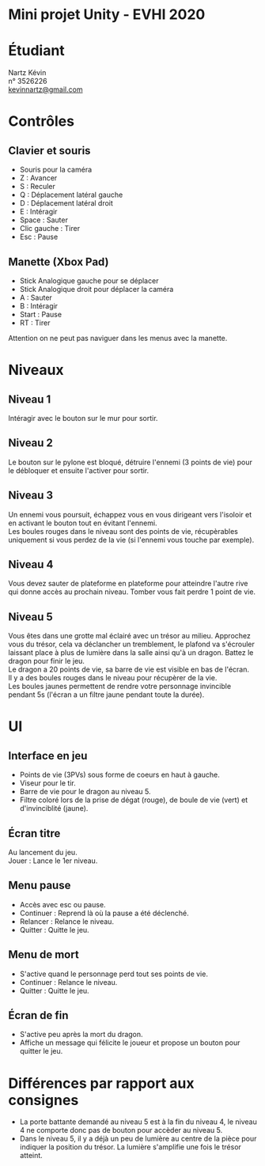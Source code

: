# Mini projet Unity - EVHI 2020

# Étudiant

Nartz Kévin  
n° 3526226  
kevinnartz@gmail.com

# Contrôles

## Clavier et souris
* Souris pour la caméra  
* Z : Avancer  
* S : Reculer  
* Q : Déplacement latéral gauche  
* D : Déplacement latéral droit  
* E : Intéragir  
* Space : Sauter  
* Clic gauche : Tirer  
* Esc : Pause  

## Manette (Xbox Pad)
* Stick Analogique gauche pour se déplacer  
* Stick Analogique droit pour déplacer la caméra  
* A : Sauter  
* B : Intéragir  
* Start : Pause  
* RT : Tirer  
  
Attention on ne peut pas naviguer dans les menus avec la manette.

# Niveaux

## Niveau 1
Intéragir avec le bouton sur le mur pour sortir.

## Niveau 2
Le bouton sur le pylone est bloqué, détruire l'ennemi (3 points de vie) pour le débloquer et ensuite l'activer pour sortir.

## Niveau 3
Un ennemi vous poursuit, échappez vous en vous dirigeant vers l'isoloir et en activant le bouton tout en évitant l'ennemi.  
Les boules rouges dans le niveau sont des points de vie, récupèrables uniquement si vous perdez de la vie (si l'ennemi vous touche par exemple).

## Niveau 4
Vous devez sauter de plateforme en plateforme pour atteindre l'autre rive qui donne accès au prochain niveau.
Tomber vous fait perdre 1 point de vie.

## Niveau 5
Vous êtes dans une grotte mal éclairé avec un trésor au milieu. Approchez vous du trésor, cela va déclancher un tremblement, le plafond va s'écrouler laissant place à plus de lumière dans la salle ainsi qu'à un dragon. Battez le dragon pour finir le jeu.  
Le dragon a 20 points de vie, sa barre de vie est visible en bas de l'écran.  
Il y a des boules rouges dans le niveau pour récupèrer de la vie.  
Les boules jaunes permettent de rendre votre personnage invincible pendant 5s (l'écran a un filtre jaune pendant toute la durée).

# UI
## Interface en jeu
* Points de vie (3PVs) sous forme de coeurs en haut à gauche.  
* Viseur pour le tir.  
* Barre de vie pour le dragon au niveau 5.  
* Filtre coloré lors de la prise de dégat (rouge), de boule de vie (vert) et d'invinciblité (jaune).

## Écran titre
Au lancement du jeu.  
Jouer : Lance le 1er niveau.

## Menu pause
* Accès avec esc ou pause.  
* Continuer : Reprend là où la pause a été déclenché.  
* Relancer : Relance le niveau.  
* Quitter : Quitte le jeu.

## Menu de mort
* S'active quand le personnage perd tout ses points de vie.  
* Continuer : Relance le niveau.  
* Quitter : Quitte le jeu.

## Écran de fin
* S'active peu après la mort du dragon.  
* Affiche un message qui félicite le joueur et propose un bouton pour quitter le jeu.

# Différences par rapport aux consignes
* La porte battante demandé au niveau 5 est à la fin du niveau 4, le niveau 4 ne comporte donc pas de bouton pour accèder au niveau 5.  
* Dans le niveau 5, il y a déjà un peu de lumière au centre de la pièce pour indiquer la position du trésor. La lumière s'amplifie une fois le trésor atteint.
